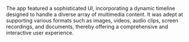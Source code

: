 The app featured a sophisticated UI, incorporating a dynamic timeline designed to handle a diverse array of multimedia content. 
It was adept at supporting various formats such as images, videos, audio clips, screen recordings, and documents, thereby offering a comprehensive and interactive user experience.
